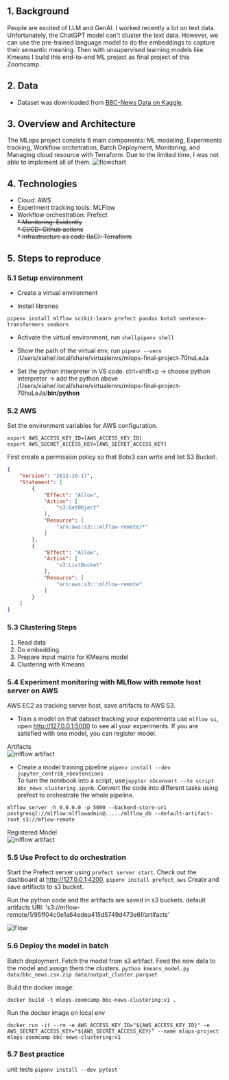 ## 1. Background

People are excited of LLM and GenAI. I worked recently a lot on text data. Unfortunately, the ChatGPT model can't cluster the text data. However, we can use the pre-trained language model to do the embeddings to capture their semantic meaning. Then with unsupervised learning models like Kmeans I build this end-to-end ML project as final project of this Zoomcamp. 


## 2. Data
* Dataset was downloaded from [BBC-News Data on Kaggle](https://www.kaggle.com/datasets/gpreda/bbc-news). 

## 3. Overview and Architecture
The MLops project consists 6 main components: ML modeling, Experiments tracking, Workflow orchetration, Batch Deployment, Monitoring, and Managing cloud resource with Terraform. Due to the limited time, I was not able to implement all of them. 
![flowchart](https://res.cloudinary.com/do5aglxsw/image/upload/v1690832009/mlops-final-project-bbc-clustering/flowchart_mlops.drawio_tzkwxs.png)


## 4. Technologies 

* Cloud: AWS
* Experiment tracking tools: MLFlow
* Workflow orchestration: Prefect  
~~* Monitoring: Evidently~~  
~~* CI/CD: Github actions~~  
~~* Infrastructure as code (IaC): Terraform~~  

## 5. Steps to reproduce
### 5.1 Setup environment 
* Create a virtual environment

* Install libraries
```shell
pipenv install mlflow scikit-learn prefect pandas boto3 sentence-transformers seaborn
```

* Activate the virtual environment, run ```shellpipenv shell```

* Show the path of  the virtual env, run ```pipenv --venv```
/Users/xiahe/.local/share/virtualenvs/mlops-final-project-70huLeJa 

* Set the python interpreter in VS code. ctrl+shift+p -> choose python interpreter -> add the python above /Users/xiahe/.local/share/virtualenvs/mlops-final-project-70huLeJa/**bin/python**


### 5.2 AWS 
Set the environment variables for AWS configuration.
```shell
export AWS_ACCESS_KEY_ID=[AWS_ACCESS_KEY_ID]
export AWS_SECRET_ACCESS_KEY=[AWS_SECRET_ACCESS_KEY]
```

First create a permission policy so that Boto3 can write and list S3 Bucket.
```json
{
    "Version": "2012-10-17",
    "Statement": [
        {
            "Effect": "Allow",
            "Action": [
                "s3:GetObject"
            ],
            "Resource": [
                "arn:aws:s3:::mlflow-remote/*"
            ]
        },
        {
            "Effect": "Allow",
            "Action": [
                "s3:ListBucket"
            ],
            "Resource": [
                "arn:aws:s3:::mlflow-remote"
            ]
        }
    ]
}
```

### 5.3 Clustering Steps
1. Read data
2. Do embedding
3. Prepare input matrix for KMeans model
4. Clustering with Kmeans

### 5.4 Experiment monitoring with MLflow with remote host server on AWS
AWS EC2 as tracking server host, save artifacts to AWS S3. 
* Train a model on that dataset tracking your experiments
use ```mlflow ui```, open http://127.0.0.1:5000 to see all your experiments. 
If you are satisfied with one model, you can register model. 

Artifacts  
![mlflow artifact](https://res.cloudinary.com/do5aglxsw/image/upload/v1690834278/mlops-final-project-bbc-clustering/1_ztivqa.png)

* Create a model training pipeline
```pipenv install --dev jupyter_contrib_nbextensions```  
To turn the notebook into a script, use```jupyter nbconvert --to script bbc_news_clustering.ipynb```. 
Convert the code into different tasks using prefect to orchestrate the whole pipeline.

```shell
mlflow server -h 0.0.0.0 -p 5000 --backend-store-uri postgresql://mlflow:mlflowadmin@...../mlflow_db --default-artifact-root s3://mflow-remote
```

Registered Model  
![mlflow artifact](https://res.cloudinary.com/do5aglxsw/image/upload/v1690834278/mlops-final-project-bbc-clustering/2_nvjzzr.png)



### 5.5 Use Prefect to do orchestration
Start the Prefect server using ```prefect server start```. Check out the dashboard at http://127.0.0.1:4200. 
```pipenv install prefect_aws```  Create and save artifacts to s3 bucket. 

Run the python code and the artifacts are saved in s3 buckets.
default artifacts URI: 's3://mflow-remote/1/95ff04c0e1a64edea415d5749d473e6f/artifacts'

![Flow](https://res.cloudinary.com/do5aglxsw/image/upload/v1690834278/mlops-final-project-bbc-clustering/3_ekn6jo.png)


### 5.6 Deploy the model in batch
Batch deployment. Fetch the model from s3 artifact. Feed the new data to the model and assign them the clusters. 
```python kmeans_model.py data/bbc_news.csv.zip data/output_cluster.parquet```


Build the docker image:

```shell
docker build -t mlops-zoomcamp-bbc-news-clustering:v1 .
```

Run the docker image on local env
```shell
docker run -it --rm -e AWS_ACCESS_KEY_ID="${AWS_ACCESS_KEY_ID}" -e AWS_SECRET_ACCESS_KEY="${AWS_SECRET_ACCESS_KEY}" --name mlops-project mlops-zoomcamp-bbc-news-clustering:v1
```


### 5.7 Best practice
unit tests
    ```pipenv install --dev pytest```





